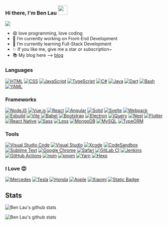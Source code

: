 <div align="left">

  ### Hi there, I'm Ben Lau <img src="https://raw.githubusercontent.com/iampavangandhi/iampavangandhi/master/gifs/Hi.gif" width="30px">

  <img src="https://komarev.com/ghpvc/?username=ben-lau&label=Profile+Visits&color=dc143c">

  - 😄 love programming, love coding
  - 🔭 I’m currently working on Front-End Development
  - 🌱 I’m currently learning Full-Stack Development
  - ✨ If you like me, give me a star or subscription~
  - 📚 My blog here --> [blog](https://ben-lau.github.io/)

  ### Languages

  [![HTML](https://img.shields.io/badge/HTML-%23E34F26.svg?logo=html5&logoColor=white)](#)
  [![CSS](https://img.shields.io/badge/CSS-1572B6?logo=css3&logoColor=fff)](#)
  [![JavaScript](https://img.shields.io/badge/JavaScript-F7DF1E?logo=javascript&logoColor=000)](#)
  [![TypeScript](https://img.shields.io/badge/TypeScript-3178C6?logo=typescript&logoColor=fff)](#)
  [![C#](https://custom-icon-badges.demolab.com/badge/C%23-%23239120.svg?logo=cshrp&logoColor=white)](#)
  [![Java](https://img.shields.io/badge/Java-%23ED8B00.svg?logo=openjdk&logoColor=white)](#)
  [![Dart](https://img.shields.io/badge/Dart-%230175C2.svg?logo=dart&logoColor=white)](#)
  [![Bash](https://img.shields.io/badge/Bash-4EAA25?logo=gnubash&logoColor=fff)](#)
  [![YAML](https://img.shields.io/badge/YAML-CB171E?logo=yaml&logoColor=fff)](#)

  ### Frameworks

  [![NodeJS](https://img.shields.io/badge/Node.js-6DA55F?logo=node.js&logoColor=white)](#)
  [![Vue.js](https://img.shields.io/badge/Vue.js-4FC08D?logo=vuedotjs&logoColor=fff)](#)
  [![React](https://img.shields.io/badge/React-%2320232a.svg?logo=react&logoColor=%2361DAFB)](#)
  [![Angular](https://img.shields.io/badge/Angular-%23DD0031.svg?logo=angular&logoColor=white)](#)
  [![Solid](https://img.shields.io/badge/Solid-2C4F7C?logo=solid&logoColor=fff)](#)
  [![Svelte](https://img.shields.io/badge/Svelte-%23f1413d.svg?logo=svelte&logoColor=white)](#)
  [![Webpack](https://img.shields.io/badge/webpack-%231c78c0?style=flat&logo=webpack&logoColor=fff)](#)
  [![Esbuild](https://img.shields.io/badge/esbuild-%23ffcf00?style=flat&logo=esbuild&logoColor=fff)](#)
  [![Vite](https://img.shields.io/badge/Vite-646CFF?logo=vite&logoColor=fff)](#)
  [![Babel](https://img.shields.io/badge/Babel-F9DC3E?logo=babel&logoColor=000)](#)
  [![Bootstrap](https://img.shields.io/badge/Bootstrap-7952B3?logo=bootstrap&logoColor=fff)](#)
  [![Electron](https://img.shields.io/badge/Electron-2B2E3A?logo=electron&logoColor=fff)](#)
  [![jQuery](https://img.shields.io/badge/jQuery-0769AD?logo=jquery&logoColor=fff)](#)
  [![Nest](https://img.shields.io/badge/Nest.js-%23E0234E.svg?logo=nestjs&logoColor=white)](#)
  [![Flutter](https://img.shields.io/badge/Flutter-02569B?logo=flutter&logoColor=fff)](#)
  [![React Native](https://img.shields.io/badge/React_Native-%2320232a.svg?logo=react&logoColor=%2361DAFB)](#)
  [![Sass](https://img.shields.io/badge/Sass-C69?logo=sass&logoColor=fff)](#)
  [![Less](https://img.shields.io/badge/Less-1D365D?logo=less&logoColor=fff)](#)
  [![MongoDB](https://img.shields.io/badge/MongoDB-%234ea94b.svg?logo=mongodb&logoColor=white)](#)
  [![MySQL](https://img.shields.io/badge/MySQL-4479A1?logo=mysql&logoColor=fff)](#)
  [![TypeORM](https://img.shields.io/badge/TypeORM-FE0803?logo=typeorm&logoColor=fff)](#)

### Tools

  [![Visual Studio Code](https://custom-icon-badges.demolab.com/badge/Visual%20Studio%20Code-0078d7.svg?logo=vsc&logoColor=white)](#)
  [![Visual Studio](https://custom-icon-badges.demolab.com/badge/Visual%20Studio-5C2D91.svg?&logo=visual-studio&logoColor=white)](#)
  [![Xcode](https://img.shields.io/badge/Xcode-007ACC?logo=Xcode&logoColor=white)](#)
  [![CodeSandbox](https://img.shields.io/badge/CodeSandbox-151515?logo=codesandbox&logoColor=fff)](#)
  [![Sublime Text](https://img.shields.io/badge/Sublime%20Text-%23575757.svg?logo=sublime-text&logoColor=important)](#)
  [![Google Chrome](https://img.shields.io/badge/Google%20Chrome-4285F4?logo=GoogleChrome&logoColor=white)](#)
  [![Safari](https://img.shields.io/badge/Safari-006CFF?logo=safari&logoColor=fff)](#)
  [![GitLab CI](https://img.shields.io/badge/GitLab%20CI-FC6D26?logo=gitlab&logoColor=fff)](#)
  [![Jenkins](https://img.shields.io/badge/Jenkins-D24939?logo=jenkins&logoColor=white)](#)
  [![GitHub Actions](https://img.shields.io/badge/GitHub_Actions-2088FF?logo=github-actions&logoColor=white)](#)
  [![npm](https://img.shields.io/badge/npm-CB3837?logo=npm&logoColor=fff)](#)
  [![pnpm](https://img.shields.io/badge/pnpm-F69220?logo=pnpm&logoColor=fff)](#)
  [![Yarn](https://img.shields.io/badge/Yarn-2C8EBB?logo=yarn&logoColor=fff)](#)
  [![Hexo](https://img.shields.io/badge/Hexo-0E83CD?logo=hexo&logoColor=fff)](#)

### I Love 😍

  [![Mercedes](https://img.shields.io/badge/Mercedes-%23000?style=flat&logo=Mercedes&logoColor=fff)](#)
  [![Tesla](https://img.shields.io/badge/Tesla-%23C00?style=flat&logo=Tesla&logoColor=fff)](#)
  [![Honda](https://img.shields.io/badge/Honda-%23EB0A1E?style=flat&logo=Honda&logoColor=fff)](#)
  [![Apple](https://img.shields.io/badge/Apple-000?style=flat&logo=Apple&logoColor=fff)](#)
  [![Xiaomi](https://img.shields.io/badge/xiaomi-ff6a00?style=flat&logo=xiaomi&logoColor=fff)](#)
  [![Static Badge](https://img.shields.io/badge/SpaceX-000?style=flat&logo=spaceX&logoColor=fff)](#)

## Stats

  ![Ben Lau's github stats](https://github-readme-stats.vercel.app/api?username=ben-lau&bg_color=30,e96443,904e95&title_color=fff&text_color=fff&show_icons=true&icon_color=fff&count_private=true&include_all_commits=true)

  ![Ben Lau's github stats](https://github-readme-stats.vercel.app/api/top-langs/?username=ben-lau&layout=compact)

</div>
